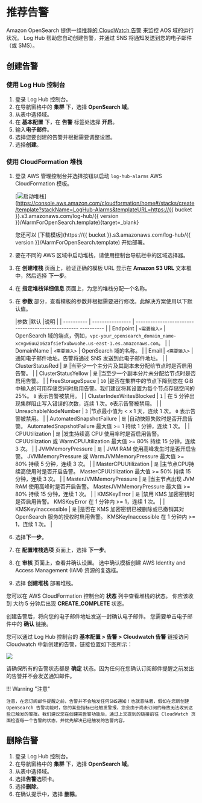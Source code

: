 # 推荐告警

Amazon OpenSearch 提供一组[推荐的 CloudWatch 告警](https://docs.aws.amazon.com/opensearch-service/latest/developerguide/cloudwatch-alarms.html) 来监控 AOS 域的运行状况。 Log Hub 帮助您自动创建告警，并通过 SNS 将通知发送到您的电子邮件（或 SMS）。

## 创建告警

### 使用 Log Hub 控制台
1. 登录 Log Hub 控制台。
2. 在导航窗格中的 **集群** 下，选择 **OpenSearch 域**。
3. 从表中选择域。
4. 在 **基本配置** 下，在 **告警** 标签处选择 **开启**。
5. 输入**电子邮件**。
6. 选择您要创建的告警并根据需要调整设置。
7. 选择**创建**。

### 使用 CloudFormation 堆栈
1. 登录 AWS 管理控制台并选择按钮以启动 `log-hub-alarms` AWS CloudFormation 模板。

   [![启动堆栈](../../images/launch-stack.png)](https://console.aws.amazon.com/cloudformation/home#/stacks/create/template?stackName=LogHub-Alarms&templateURL=https://{{ bucket }}.s3.amazonaws.com/log-hub/{{ version }}/AlarmForOpenSearch.template){target=_blank}

   您还可以 [下载模板](https://{{ bucket }}.s3.amazonaws.com/log-hub/{{ version }}/AlarmForOpenSearch.template) 开始部署。

2. 要在不同的 AWS 区域中启动堆栈，请使用控制台导航栏中的区域选择器。

3. 在 **创建堆栈** 页面上，验证正确的模板 URL 显示在 **Amazon S3 URL** 文本框中，然后选择 **下一步**。

4. 在 **指定堆栈详细信息** 页面上，为您的堆栈分配一个名称。

5. 在 **参数** 部分，查看模板的参数并根据需要进行修改。此解决方案使用以下默认值。

    |参数 |默认 |说明 |
    | ---------- | ---------------- | -------------------------------------------------- ---------- |
    | Endpoint | `<需要输入>` | OpenSearch 域的端点，例如，`vpc-your_opensearch_domain_name-xcvgw6uu2o6zafsiefxubwuohe.us-east-1.es.amazonaws.com`。 |
    | DomainName | `<需要输入>` | OpenSearch 域的名称。 |
    | Email | `<需要输入>` |通知电子邮件地址。告警将通过 SNS 发送到此电子邮件地址。 |
    | ClusterStatusRed | `是` |当至少一个主分片及其副本未分配给节点时是否启用告警。 |
    | ClusterStatusYellow | `是` |当至少一个副本分片未分配给节点时是否启用告警。 |
    | FreeStorageSpace | `10` |是否在集群中的节点下降到您在 GiB 中输入的可用存储空间时启用告警。我们建议将其设置为每个节点存储空间的 25%。 `0` 表示告警被禁用。 |
    | ClusterIndexWritesBlocked | `1` | 在 5 分钟出现集群阻止写入错误的次数，连续 1 次。`0`表示告警被禁用。 |
    | UnreachableNodeNumber | `3` |节点最小值为 < x 1 天，连续 1 次。 `0` 表示告警被禁用。 |
    | AutomatedSnapshotFailure | `是` |自动快照失败时是否开启告警。 AutomatedSnapshotFailure 最大值 >= 1 持续 1 分钟，连续 1 次。 |
    | CPUUtilization | `是` |发生持续高 CPU 使用率时是否启用告警。 CPUUtilization 或 WarmCPUUtilization 最大值 >= 80% 持续 15 分钟，连续 3 次。 |
    | JVMMemoryPressure | `是` | JVM RAM 使用高峰发生时是否开启告警。 JVMMemoryPressure 或 WarmJVMMemoryPressure 最大值 >= 80% 持续 5 分钟，连续 3 次。 |
    | MasterCPUUtilization | `是` |主节点CPU持续高使用时是否开启告警。 MasterCPUUtilization 最大值 >= 50% 持续 15 分钟，连续 3 次。 |
    | MasterJVMMemoryPressure | `是` |当主节点出现 JVM RAM 使用高峰时是否开启告警。 MasterJVMMemoryPressure 最大值 >= 80% 持续 15 分钟，连续 1 次。 |
    | KMSKeyError | `是` |禁用 KMS 加密密钥时是否启用告警。 KMSKeyError 在 1 分钟内 >= 1，连续 1 次。 |
    | KMSKeyInaccessible | `是` |是否在 KMS 加密密钥已被删除或已撤销其对 OpenSearch 服务的授权时启用告警。 KMSKeyInaccessible 在 1 分钟内 >= 1，连续 1 次。 |

7. 选择**下一步**。

8. 在 **配置堆栈选项** 页面上，选择 **下一步**。

9. 在 **审核** 页面上，查看并确认设置。 选中确认模板创建 AWS Identity and Access Management (IAM) 资源的复选框。

10. 选择 **创建堆栈** 部署堆栈。

您可以在 AWS CloudFormation 控制台的 **状态** 列中查看堆栈的状态。 你应该收到
大约 5 分钟后出现 **CREATE_COMPLETE** 状态。

创建告警后，将向您的电子邮件地址发送一封确认电子邮件。 您需要单击电子邮件中的 ****确认**** 链接。

您可以通过 Log Hub 控制台的 **基本配置 > 告警 > Cloudwatch 告警** 链接访问 Cloudwatch 中新创建的告警，链接位置如下图所示：

![](../../images/domain/cloudwatch-alarm-link-zh.png)

请确保所有的告警状态都是 **确定** 状态。因为任何在您确认订阅邮件提醒之前发出的告警并不会发送通知邮件。

!!! Warning "注意"
  
    注意，在您订阅邮件提醒之前，告警并不会触发任何SNS通知！也就意味着，假如在您新创建 OpenSearch 告警功能时，您的某些指标已经触发警报，您会由于尚未订阅的缘故无法收到这些已触发的警报。我们建议您在创建完告警功能后，通过上文提到的链接前往 CloudWatch 页面检查每一个告警的状态，并优先解决已经触发的告警内容。
    
## 删除告警

1. 登录 Log Hub 控制台。
2. 在导航窗格中的 **集群** 下，选择 **OpenSearch 域**。
3. 从表中选择域。
4. 选择**告警**选项卡。
5. 选择**删除**。
6. 在确认提示中，选择 **删除**。

